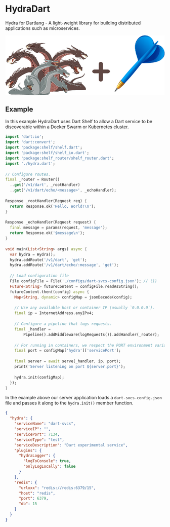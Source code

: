 # HydraDart
Hydra for Dartlang - A light-weight library for building distributed applications such as microservices.

![](HydraDart.png)

## Example

In this example HydraDart uses Dart Shelf to allow a Dart service to be discoverable within a Docker Swarm or Kubernetes cluster.

```dart
import 'dart:io';
import 'dart:convert';
import 'package:shelf/shelf.dart';
import 'package:shelf/shelf_io.dart';
import 'package:shelf_router/shelf_router.dart';
import './hydra.dart';

// Configure routes.
final _router = Router()
  ..get('/v1/dart', _rootHandler)
  ..get('/v1/dart/echo/<message>', _echoHandler);

Response _rootHandler(Request req) {
  return Response.ok('Hello, World!\n');
}

Response _echoHandler(Request request) {
  final message = params(request, 'message');
  return Response.ok('$message\n');
}

void main(List<String> args) async {
  var hydra = Hydra();
  hydra.addRoute('/v1/dart', 'get');
  hydra.addRoute('/v1/dart/echo/:message', 'get');

  // Load configuration file
  File configFile = File('./configs/dart-svcs-config.json'); // (1)
  Future<String> futureContent = configFile.readAsString();
  futureContent.then((config) async {
    Map<String, dynamic> configMap = jsonDecode(config);

    // Use any available host or container IP (usually `0.0.0.0`).
    final ip = InternetAddress.anyIPv4;

    // Configure a pipeline that logs requests.
    final _handler =
        Pipeline().addMiddleware(logRequests()).addHandler(_router);

    // For running in containers, we respect the PORT environment variable.
    final port = configMap['hydra']['servicePort'];

    final server = await serve(_handler, ip, port);
    print('Server listening on port ${server.port}');

    hydra.init(configMap);
  });
}
```

In the example above our server application loads a `dart-svcs-config.json` file and passes it along to the `hydra.init()` member function.

```json
{
  "hydra": {
    "serviceName": "dart-svcs",
    "serviceIP": "",
    "servicePort": 7134,
    "serviceType": "test",
    "serviceDescription": "Dart experimental service",
    "plugins": {
      "hydraLogger": {
        "logToConsole": true,
        "onlyLogLocally": false
      }
    },
    "redis": {
      "urlxxx": "redis://redis:6379/15",
      "host": "redis",
      "port": 6379,
      "db": 15
    }
  }
}
```